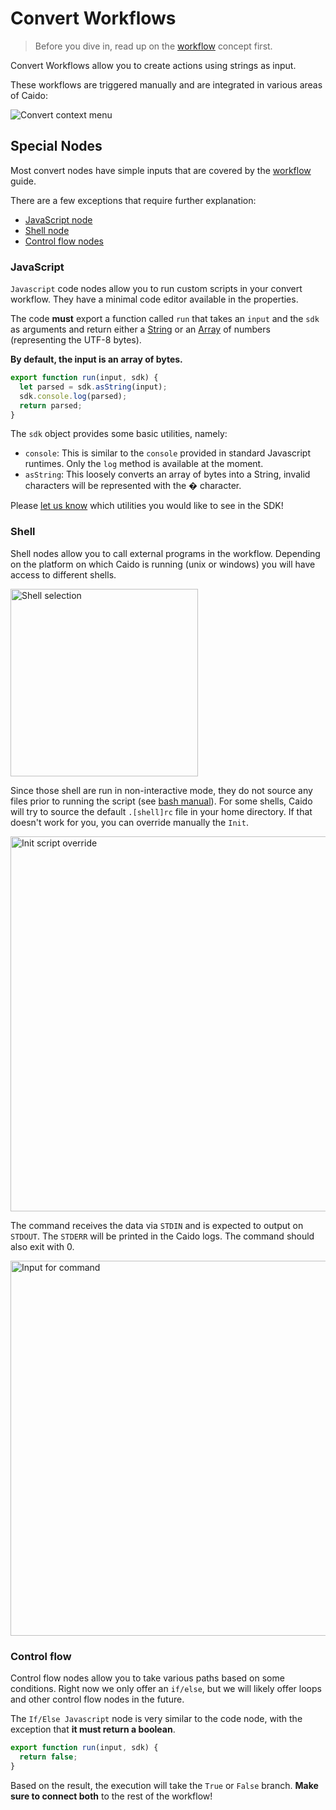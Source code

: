 # Convert Workflows

> Before you dive in, read up on the [workflow](/concepts/workflows.md) concept first.

Convert Workflows allow you to create actions using strings as input.

These workflows are triggered manually and are integrated in various areas of Caido:

<img alt="Convert context menu" src="/_images/workflow_convert_context_menu.png"/>

## Special Nodes

Most convert nodes have simple inputs that are covered by the [workflow](/concepts/workflows.md) guide.

There are a few exceptions that require further explanation:

- [JavaScript node](#javascript)
- [Shell node](#shell)
- [Control flow nodes](#control-flow)

### JavaScript

`Javascript` code nodes allow you to run custom scripts in your convert workflow.
They have a minimal code editor available in the properties.

The code **must** export a function called `run` that takes an `input` and the `sdk` as arguments and return either a [String](https://developer.mozilla.org/en-US/docs/Web/JavaScript/Reference/Global_Objects/String) or an [Array](https://developer.mozilla.org/en-US/docs/Web/JavaScript/Reference/Global_Objects/Array) of numbers (representing the UTF-8 bytes).

**By default, the input is an array of bytes.**

```javascript
export function run(input, sdk) {
  let parsed = sdk.asString(input);
  sdk.console.log(parsed);
  return parsed;
}
```

The `sdk` object provides some basic utilities, namely:

- `console`: This is similar to the `console` provided in standard Javascript runtimes. Only the `log` method is available at the moment.
- `asString`: This loosely converts an array of bytes into a String, invalid characters will be represented with the � character.

Please [let us know](https://github.com/caido/caido/issues/new?template=feature.md) which utilities you would like to see in the SDK!

### Shell

Shell nodes allow you to call external programs in the workflow.
Depending on the platform on which Caido is running (unix or windows) you will have access to different shells.

<img alt="Shell selection" src="/_images/workflow_convert_node_shell.png" height="300" center/>

Since those shell are run in non-interactive mode, they do not source any files prior to running the script (see [bash manual](https://linux.die.net/man/1/bash)). For some shells, Caido will try to source the default `.[shell]rc` file in your home directory. If that doesn't work for you, you can override manually the `Init`.

<img alt="Init script override" src="/_images/workflow_convert_node_shell_init.png" width="600" center/>

The command receives the data via `STDIN` and is expected to output on `STDOUT`. The `STDERR` will be printed in the Caido logs. The command should also exit with 0.

<img alt="Input for command" src="/_images/workflow_convert_node_shell_code.png" width="600" center/>

### Control flow

Control flow nodes allow you to take various paths based on some conditions.
Right now we only offer an `if/else`, but we will likely offer loops and other control flow nodes in the future.

The `If/Else Javascript` node is very similar to the code node, with the exception that **it must return a boolean**.

```javascript
export function run(input, sdk) {
  return false;
}
```

Based on the result, the execution will take the `True` or `False` branch.
**Make sure to connect both** to the rest of the workflow!

